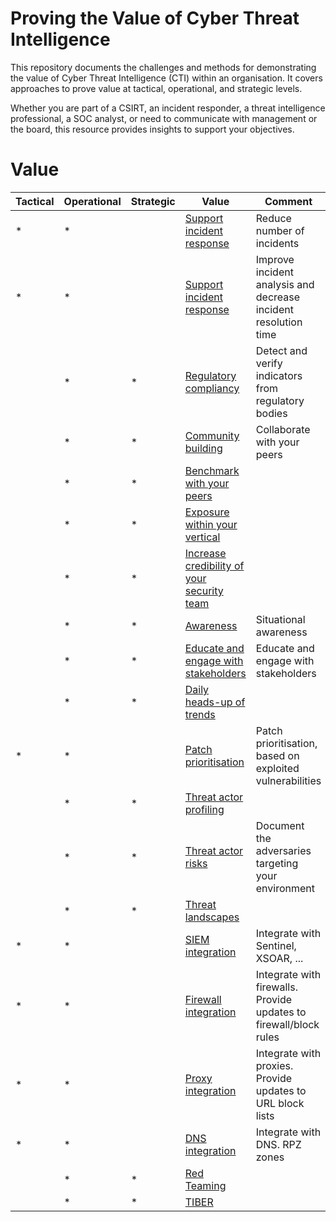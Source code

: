# Proving the Value of Cyber Threat Intelligence

This repository documents the challenges and methods for demonstrating the value of Cyber Threat Intelligence (CTI) within an organisation. It covers approaches to prove value at tactical, operational, and strategic levels.

Whether you are part of a CSIRT, an incident responder, a threat intelligence professional, a SOC analyst, or need to communicate with management or the board, this resource provides insights to support your objectives.

# Value

|Tactical|Operational|Strategic|Value|Comment
|----|---|---|---|---|
|*|*| | [Support incident response](value_support_incident_response) | Reduce number of incidents 
|*|*| | [Support incident response](value_support_incident_response) | Improve incident analysis and decrease incident resolution time
| |*|*| [Regulatory compliancy](value_regulatory_compliancy) | Detect and verify indicators from regulatory bodies
| |*|*| [Community building](value_community_build) | Collaborate with your peers
| |*|*| [ Benchmark with your peers](value_community_build) |
| |*|*| [Exposure within your vertical](value_community_build) | 
| |*|*| [Increase credibility of your security team](value_community_build) | 
| |*|*| [Awareness](value_awareness) | Situational awareness
| |*|*| [Educate and engage with stakeholders](value_awareness) | Educate and engage with stakeholders
| |*|*| [Daily heads-up of trends](value_awareness) | 
|*|*| | [Patch prioritisation](value_vulnerability) | Patch prioritisation, based on exploited vulnerabilities
| |*|*| [Threat actor profiling](value_threatactor_profiling)| 
| |*|*| [Threat actor risks](value_threatactor_profiling)| Document the adversaries targeting your environment
| |*|*| [Threat landscapes](value_threatlandscape)|
|*|*| | [SIEM integration](value_siem)| Integrate with Sentinel, XSOAR, ...
|*|*| | [Firewall integration](value_firewall)| Integrate with firewalls. Provide updates to firewall/block rules
|*|*| | [Proxy integration](value_proxy) |Integrate with proxies. Provide updates to URL block lists
|*|*| | [DNS integration](value_dns)| Integrate with DNS. RPZ zones
| |*|*| [Red Teaming](value_redteam)|
| |*|*| [TIBER](value_tiber)|

